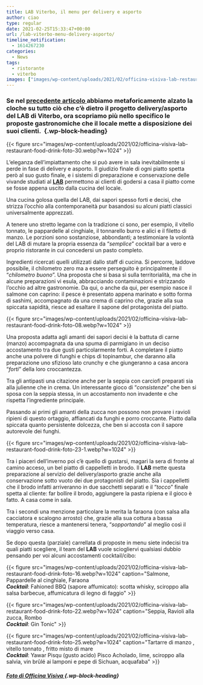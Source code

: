 ```yaml
---
title: LAB Viterbo, il menu per delivery e asporto
author: ciao
type: regular
date: 2021-02-25T15:33:47+00:00
url: /lab-viterbo-menu-delivery-asporto/
timeline_notification:
  - 1614267230
categories:
  - News
tags:
  - ristorante
  - viterbo
images: ["images/wp-content/uploads/2021/02/officina-visiva-lab-restaurant-food-drink-foto-07.webp"]
---
```

### Se nel <a rel="noreferrer noopener" href="https://aleepepe.com/2021/02/14/delivery-asporto-lab-viterbo/" target="_blank">precedente articolo </a>abbiamo metaforicamente alzato la cloche su tutto ciò che c’è dietro il progetto delivery/asporto del LAB di Viterbo, ora scopriamo più nello specifico le proposte gastronomiche che il locale mette a disposizione dei suoi clienti.&nbsp; {.wp-block-heading}


{{< figure src="images/wp-content/uploads/2021/02/officina-visiva-lab-restaurant-food-drink-foto-30.webp?w=1024" >}}


L’eleganza dell’impiattamento che si può avere in sala inevitabilmente si perde in fase di delivery e asporto. Il giudizio finale di ogni piatto spetta però al suo gusto finale, e i sistemi di preparazione e conservazione delle vivande studiati al **<a href="https://www.facebook.com/LabViterbo/" target="_blank" rel="noreferrer noopener">LAB</a>** permettono ai clienti di godersi a casa il piatto come se fosse appena uscito dalla cucina del locale.&nbsp;

Una cucina golosa quella del LAB, dai sapori spesso forti e decisi, che strizza l’occhio alla contemporaneità pur basandosi su alcuni piatti classici universalmente apprezzati.&nbsp;

A tenere uno stretto legame con la tradizione ci sono, per esempio, il vitello tonnato, le pappardelle al cinghiale, il tonnarello burro e alici e il filetto di manzo. Le porzioni sono sostanziose, abbondanti; a testimoniare la volontà del LAB di mutare la propria essenza da “_semplice_” cocktail bar a vero e proprio ristorante in cui concedersi un pasto completo.

Ingredienti ricercati quelli utilizzati dallo staff di cucina. Si percorre, laddove possibile, il chilometro zero ma a essere perseguito è principalmente il “_chilometro buono_”. Una proposta che si basa sì sulla territorialità, ma che in alcune preparazioni vi esula, abbracciando contaminazioni e strizzando l’occhio ad altre gastronomie. Da qui, o anche da qui, per esempio nasce il salmone con caprino: il pesce è presentato appena marinato e sotto forma di sashimi, accompagnato da una crema di caprino che, grazie alla sua spiccata sapidità, riesce ad esaltare il sapone del protagonista del piatto.&nbsp;


{{< figure src="images/wp-content/uploads/2021/02/officina-visiva-lab-restaurant-food-drink-foto-08.webp?w=1024" >}}


Una proposta adatta agli amanti dei sapori decisi è la battuta di carne (manzo) accompagnata da una spuma di parmigiano in un deciso accostamento tra due gusti particolarmente forti. A completare il piatto anche una polvere di funghi e chips di topinambur, che daranno alla preparazione uno sfizioso lato crunchy e che giungeranno a casa ancora “_forti_” della loro croccantezza.

Tra gli antipasti una citazione anche per la seppia con carciofi preparati sia alla julienne che in crema. Un interessante gioco di “_consistenze_” che ben si sposa con la seppia stessa, in un accostamento non invadente e che rispetta l’ingrediente principale.&nbsp;

Passando ai primi gli amanti della zucca non possono non provare i ravioli ripieni di questo ortaggio, affiancati da funghi e porro croccante. Piatto dalla spiccata quanto persistente dolcezza, che ben si accosta con il sapore autorevole dei funghi.&nbsp;


{{< figure src="images/wp-content/uploads/2021/02/officina-visiva-lab-restaurant-food-drink-foto-23-1.webp?w=1024" >}}


Tra i piaceri dell’inverno poi c’è quello di gustarsi, magari la sera di fronte al camino acceso, un bel piatto di cappelletti in brodo. Il **LAB** mette questa preparazione al servizio del delivery/asporto grazie anche alla conservazione sotto vuoto dei due protagonisti del piatto. Sia i cappelletti che il brodo infatti arriveranno in due sacchetti separati e il “_tocco_” finale spetta al cliente: far bollire il brodo, aggiungere la pasta ripiena e il gioco è fatto. A casa come in sala.

Tra i secondi una menzione particolare la merita la faraona (con salsa alla cacciatora e scalogno arrosto) che, grazie alla sua cottura a bassa temperatura, riesce a mantenersi tenera, “_sopportando_” al meglio così il viaggio verso casa.&nbsp;

Se dopo questa (parziale) carrellata di proposte in menu siete indecisi tra quali piatti scegliere, il team del **LAB** vuole sciogliervi qualsiasi dubbio pensando per voi alcuni accostamenti cocktail/cibo:


{{< figure src="images/wp-content/uploads/2021/02/officina-visiva-lab-restaurant-food-drink-foto-16.webp?w=1024" caption="Salmone, Pappardelle al cinghiale, Faraona&nbsp;<br /><strong><em>Cocktail</em></strong>: Fahioned BBQ (sapore affumicato): scotta whisky, sciroppo alla salsa barbecue, affumicatura di legno di faggio" >}}



{{< figure src="images/wp-content/uploads/2021/02/officina-visiva-lab-restaurant-food-drink-foto-22.webp?w=1024" caption="Seppia, Ravioli alla zucca, Rombo <br /><strong><em>Cocktail</em></strong>: Gin Tonic" >}}



{{< figure src="images/wp-content/uploads/2021/02/officina-visiva-lab-restaurant-food-drink-foto-25.webp?w=1024" caption="Tartarre di manzo , vitello tonnato , fritto misto di mare <br /><strong><em>Cocktail</em></strong>: Yawar Pisqu (gusto acido) Pisco Acholado, lime, sciroppo alla salvia, vin brûlé ai lamponi e pepe di Sichuan, acquafaba" >}}


##### <a href="http://Officina Visiva | Servizi Fotografici per privati e aziendewww.officinavisiva.it" target="_blank" rel="noreferrer noopener">Foto di Officina Visiva </a> {.wp-block-heading}

&nbsp;